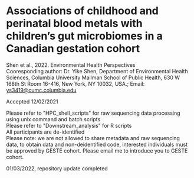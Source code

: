 # Associations of childhood and perinatal blood metals with children’s gut microbiomes in a Canadian gestation cohort
Shen et al., 2022. Environmental Health Perspectives\
Cooresponding author: Dr. Yike Shen, Department of Environmental Health Sciences, Columbia University Mailman School of Public Health, 630 W 168th St Room 16-416, New York, NY 10032, USA.; Email: ys3419@cumc.columbia.edu 

Accepted 12/02/2021

Please refer to "HPC_shell_scripts" for raw sequencing data processing using unix command and batch scripts \
Please refer to "Downstream_analysis" for R scripts \
All participants are de-identified\
Please note: we are not allowed to share metadata and raw sequencing data, to obtain data and non-deidentified code, interested individuals must be approved by GESTE cohort. Please email me to introduce you to GESTE cohort. 

01/03/2022, repository update completed


